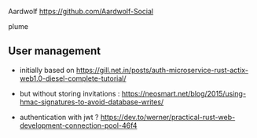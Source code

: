 Aardwolf https://github.com/Aardwolf-Social

plume

## User management

* initially based on https://gill.net.in/posts/auth-microservice-rust-actix-web1.0-diesel-complete-tutorial/
* but without storing invitations : https://neosmart.net/blog/2015/using-hmac-signatures-to-avoid-database-writes/

* authentication with jwt ?  https://dev.to/werner/practical-rust-web-development-connection-pool-46f4

